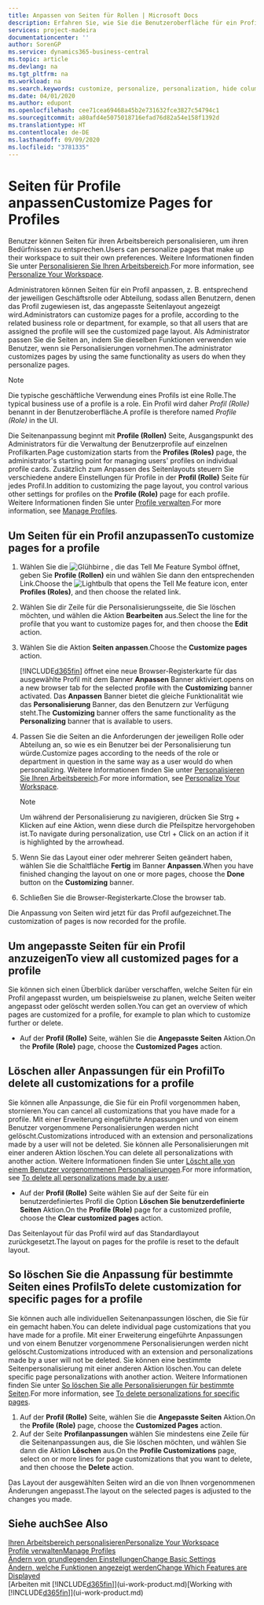 ```yaml
---
title: Anpassen von Seiten für Rollen | Microsoft Docs
description: Erfahren Sie, wie Sie die Benutzeroberfläche für ein Profil (eine Rolle) anpassen, sodass allen Benutzern, die diese Rolle zugewiesen haben, ein benutzerdefinierter Arbeitsbereich angezeigt wird.
services: project-madeira
documentationcenter: ''
author: SorenGP
ms.service: dynamics365-business-central
ms.topic: article
ms.devlang: na
ms.tgt_pltfrm: na
ms.workload: na
ms.search.keywords: customize, personalize, personalization, hide columns, remove fields, move fields
ms.date: 04/01/2020
ms.author: edupont
ms.openlocfilehash: cee71cea69468a45b2e731632fce3827c54794c1
ms.sourcegitcommit: a80afd4e5075018716efad76d82a54e158f1392d
ms.translationtype: HT
ms.contentlocale: de-DE
ms.lasthandoff: 09/09/2020
ms.locfileid: "3781335"
---
```

# <a name="customize-pages-for-profiles"></a><span data-ttu-id="de1e0-103">Seiten für Profile anpassen</span><span class="sxs-lookup"><span data-stu-id="de1e0-103">Customize Pages for Profiles</span></span>
<span data-ttu-id="de1e0-104">Benutzer können Seiten für ihren Arbeitsbereich personalisieren, um ihren Bedürfnissen zu entsprechen.</span><span class="sxs-lookup"><span data-stu-id="de1e0-104">Users can personalize pages that make up their workspace to suit their own preferences.</span></span> <span data-ttu-id="de1e0-105">Weitere Informationen finden Sie unter [Personalisieren Sie Ihren Arbeitsbereich](ui-personalization-user.md).</span><span class="sxs-lookup"><span data-stu-id="de1e0-105">For more information, see [Personalize Your Workspace](ui-personalization-user.md).</span></span>

<span data-ttu-id="de1e0-106">Administratoren können Seiten für ein Profil anpassen, z. B. entsprechend der jeweiligen Geschäftsrolle oder Abteilung, sodass allen Benutzern, denen das Profil zugewiesen ist, das angepasste Seitenlayout angezeigt wird.</span><span class="sxs-lookup"><span data-stu-id="de1e0-106">Administrators can customize pages for a profile, according to the related business role or department, for example, so that all users that are assigned the profile will see the customized page layout.</span></span> <span data-ttu-id="de1e0-107">Als Administrator passen Sie die Seiten an, indem Sie dieselben Funktionen verwenden wie Benutzer, wenn sie Personalisierungen vornehmen.</span><span class="sxs-lookup"><span data-stu-id="de1e0-107">The administrator customizes pages by using the same functionality as users do when they personalize pages.</span></span>

> [!NOTE]
> <span data-ttu-id="de1e0-108">Die typische geschäftliche Verwendung eines Profils ist eine Rolle.</span><span class="sxs-lookup"><span data-stu-id="de1e0-108">The typical business use of a profile is a role.</span></span> <span data-ttu-id="de1e0-109">Ein Profil wird daher *Profil (Rolle)* benannt in der Benutzeroberfläche.</span><span class="sxs-lookup"><span data-stu-id="de1e0-109">A profile is therefore named *Profile (Role)* in the UI.</span></span>

<span data-ttu-id="de1e0-110">Die Seitenanpassung beginnt mit **Profile (Rollen)** Seite, Ausgangspunkt des Administrators für die Verwaltung der Benutzerprofile auf einzelnen Profilkarten.</span><span class="sxs-lookup"><span data-stu-id="de1e0-110">Page customization starts from the **Profiles (Roles)** page, the administrator's starting point for managing users' profiles on individual profile cards.</span></span> <span data-ttu-id="de1e0-111">Zusätzlich zum Anpassen des Seitenlayouts steuern Sie verschiedene andere Einstellungen für Profile in der **Profil (Rolle)** Seite für jedes Profil.</span><span class="sxs-lookup"><span data-stu-id="de1e0-111">In addition to customizing the page layout, you control various other settings for profiles on the **Profile (Role)** page for each profile.</span></span> <span data-ttu-id="de1e0-112">Weitere Informationen finden Sie unter [Profile verwalten](admin-users-profiles-roles.md).</span><span class="sxs-lookup"><span data-stu-id="de1e0-112">For more information, see [Manage Profiles](admin-users-profiles-roles.md).</span></span>

## <a name="to-customize-pages-for-a-profile"></a><span data-ttu-id="de1e0-113">Um Seiten für ein Profil anzupassen</span><span class="sxs-lookup"><span data-stu-id="de1e0-113">To customize pages for a profile</span></span>
1. <span data-ttu-id="de1e0-114">Wählen Sie die ![Glühbirne , die das Tell Me Feature](media/ui-search/search_small.png "Sagen Sie mir, was Sie tun wollen") Symbol öffnet, geben Sie **Profile (Rollen)** ein und wählen Sie dann den entsprechenden Link.</span><span class="sxs-lookup"><span data-stu-id="de1e0-114">Choose the ![Lightbulb that opens the Tell Me feature](media/ui-search/search_small.png "Tell me what you want to do") icon, enter **Profiles (Roles)**, and then choose the related link.</span></span>
2. <span data-ttu-id="de1e0-115">Wählen Sie dir Zeile für die Personalisierungsseite, die Sie löschen möchten, und wählen die Aktion **Bearbeiten** aus.</span><span class="sxs-lookup"><span data-stu-id="de1e0-115">Select the line for the profile that you want to customize pages for, and then choose the **Edit** action.</span></span>
3. <span data-ttu-id="de1e0-116">Wählen Sie die Aktion **Seiten anpassen**.</span><span class="sxs-lookup"><span data-stu-id="de1e0-116">Choose the **Customize pages** action.</span></span>

    [!INCLUDE[d365fin](includes/d365fin_md.md)] <span data-ttu-id="de1e0-117">öffnet eine neue Browser-Registerkarte für das ausgewählte Profil mit dem Banner **Anpassen** Banner aktiviert.</span><span class="sxs-lookup"><span data-stu-id="de1e0-117">opens on a new browser tab for the selected profile with the **Customizing** banner activated.</span></span> <span data-ttu-id="de1e0-118">Das **Anpassen** Banner bietet die gleiche Funktionalität wie das **Personalisierung** Banner, das den Benutzern zur Verfügung steht.</span><span class="sxs-lookup"><span data-stu-id="de1e0-118">The **Customizing** banner offers the same functionality as the **Personalizing** banner that is available to users.</span></span>

4. <span data-ttu-id="de1e0-119">Passen Sie die Seiten an die Anforderungen der jeweiligen Rolle oder Abteilung an, so wie es ein Benutzer bei der Personalisierung tun würde.</span><span class="sxs-lookup"><span data-stu-id="de1e0-119">Customize pages according to the needs of the role or department in question in the same way as a user would do when personalizing.</span></span> <span data-ttu-id="de1e0-120">Weitere Informationen finden Sie unter [Personalisieren Sie Ihren Arbeitsbereich](ui-personalization-user.md).</span><span class="sxs-lookup"><span data-stu-id="de1e0-120">For more information, see [Personalize Your Workspace](ui-personalization-user.md).</span></span>

    > [!NOTE]
    > <span data-ttu-id="de1e0-121">Um während der Personalisierung zu navigieren, drücken Sie Strg + Klicken auf eine Aktion, wenn diese durch die Pfeilspitze hervorgehoben ist.</span><span class="sxs-lookup"><span data-stu-id="de1e0-121">To navigate during personalization, use Ctrl + Click on an action if it is highlighted by the arrowhead.</span></span>

5. <span data-ttu-id="de1e0-122">Wenn Sie das Layout einer oder mehrerer Seiten geändert haben, wählen Sie die Schaltfläche **Fertig** im Banner **Anpassen**.</span><span class="sxs-lookup"><span data-stu-id="de1e0-122">When you have finished changing the layout on one or more pages, choose the **Done** button on the **Customizing** banner.</span></span>
6. <span data-ttu-id="de1e0-123">Schließen Sie die Browser-Registerkarte.</span><span class="sxs-lookup"><span data-stu-id="de1e0-123">Close the browser tab.</span></span>

<span data-ttu-id="de1e0-124">Die Anpassung von Seiten wird jetzt für das Profil aufgezeichnet.</span><span class="sxs-lookup"><span data-stu-id="de1e0-124">The customization of pages is now recorded for the profile.</span></span>

## <a name="to-view-all-customized-pages-for-a-profile"></a><span data-ttu-id="de1e0-125">Um angepasste Seiten für ein Profil anzuzeigen</span><span class="sxs-lookup"><span data-stu-id="de1e0-125">To view all customized pages for a profile</span></span>
<span data-ttu-id="de1e0-126">Sie können sich einen Überblick darüber verschaffen, welche Seiten für ein Profil angepasst wurden, um beispielsweise zu planen, welche Seiten weiter angepasst oder gelöscht werden sollen.</span><span class="sxs-lookup"><span data-stu-id="de1e0-126">You can get an overview of which pages are customized for a profile, for example to plan which to customize further or delete.</span></span>

- <span data-ttu-id="de1e0-127">Auf der **Profil (Rolle)** Seite, wählen Sie die **Angepasste Seiten** Aktion.</span><span class="sxs-lookup"><span data-stu-id="de1e0-127">On the **Profile (Role)** page, choose the **Customized Pages** action.</span></span>

## <a name="to-delete-all-customizations-for-a-profile"></a><span data-ttu-id="de1e0-128">Löschen aller Anpassungen für ein Profil</span><span class="sxs-lookup"><span data-stu-id="de1e0-128">To delete all customizations for a profile</span></span>
<span data-ttu-id="de1e0-129">Sie können alle Anpassunge, die Sie für ein Profil vorgenommen haben, stornieren.</span><span class="sxs-lookup"><span data-stu-id="de1e0-129">You can cancel all customizations that you have made for a profile.</span></span> <span data-ttu-id="de1e0-130">Mit einer Erweiterung eingeführte Anpassungen und von einem Benutzer vorgenommene Personalisierungen werden nicht gelöscht.</span><span class="sxs-lookup"><span data-stu-id="de1e0-130">Customizations introduced with an extension and personalizations made by a user will not be deleted.</span></span> <span data-ttu-id="de1e0-131">Sie können alle Personalisierungen mit einer anderen Aktion löschen.</span><span class="sxs-lookup"><span data-stu-id="de1e0-131">You can delete all personalizations with another action.</span></span> <span data-ttu-id="de1e0-132">Weitere Informationen finden Sie unter [Löscht alle von einem Benutzer vorgenommenen Personalisierungen](admin-users-profiles-roles.md#to-delete-all-personalizations-made-by-a-user).</span><span class="sxs-lookup"><span data-stu-id="de1e0-132">For more information, see [To delete all personalizations made by a user](admin-users-profiles-roles.md#to-delete-all-personalizations-made-by-a-user).</span></span>

- <span data-ttu-id="de1e0-133">Auf der **Profil (Rolle)** Seite wählen Sie auf der Seite für ein benutzerdefiniertes Profil die Option **Löschen Sie benutzerdefinierte Seiten** Aktion.</span><span class="sxs-lookup"><span data-stu-id="de1e0-133">On the **Profile (Role)** page for a customized profile, choose the **Clear customized pages** action.</span></span>

<span data-ttu-id="de1e0-134">Das Seitenlayout für das Profil wird auf das Standardlayout zurückgesetzt.</span><span class="sxs-lookup"><span data-stu-id="de1e0-134">The layout on pages for the profile is reset to the default layout.</span></span>  

## <a name="to-delete-customization-for-specific-pages-for-a-profile"></a><span data-ttu-id="de1e0-135">So löschen Sie die Anpassung für bestimmte Seiten eines Profils</span><span class="sxs-lookup"><span data-stu-id="de1e0-135">To delete customization for specific pages for a profile</span></span>
<span data-ttu-id="de1e0-136">Sie können auch alle individuellen Seitenanpassungen löschen, die Sie für ein gemacht haben.</span><span class="sxs-lookup"><span data-stu-id="de1e0-136">You can delete individual page customizations that you have made for a profile.</span></span> <span data-ttu-id="de1e0-137">Mit einer Erweiterung eingeführte Anpassungen und von einem Benutzer vorgenommene Personalisierungen werden nicht gelöscht.</span><span class="sxs-lookup"><span data-stu-id="de1e0-137">Customizations introduced with an extension and personalizations made by a user will not be deleted.</span></span> <span data-ttu-id="de1e0-138">Sie können eine bestimmte Seitenpersonalisierung mit einer anderen Aktion löschen.</span><span class="sxs-lookup"><span data-stu-id="de1e0-138">You can delete specific page personalizations with another action.</span></span> <span data-ttu-id="de1e0-139">Weitere Informationen finden Sie unter [So löschen Sie alle Personalisierungen für bestimmte Seiten](admin-users-profiles-roles.md#to-delete-personalizations-for-specific-pages).</span><span class="sxs-lookup"><span data-stu-id="de1e0-139">For more information, see [To delete personalizations for specific pages](admin-users-profiles-roles.md#to-delete-personalizations-for-specific-pages).</span></span>

1. <span data-ttu-id="de1e0-140">Auf der **Profil (Rolle)** Seite, wählen Sie die **Angepasste Seiten** Aktion.</span><span class="sxs-lookup"><span data-stu-id="de1e0-140">On the **Profile (Role)** page, choose the **Customized Pages** action.</span></span>
2. <span data-ttu-id="de1e0-141">Auf der Seite **Profilanpassungen** wählen Sie mindestens eine Zeile für die Seitenanpassungen aus, die Sie löschen möchten, und wählen Sie dann die Aktion **Löschen** aus.</span><span class="sxs-lookup"><span data-stu-id="de1e0-141">On the **Profile Customizations** page, select on or more lines for page customizations that you want to delete, and then choose the **Delete** action.</span></span>

<span data-ttu-id="de1e0-142">Das Layout der ausgewählten Seiten wird an die von Ihnen vorgenommenen Änderungen angepasst.</span><span class="sxs-lookup"><span data-stu-id="de1e0-142">The layout on the selected pages is adjusted to the changes you made.</span></span>

## <a name="see-also"></a><span data-ttu-id="de1e0-143">Siehe auch</span><span class="sxs-lookup"><span data-stu-id="de1e0-143">See Also</span></span>
[<span data-ttu-id="de1e0-144">Ihren Arbeitsbereich personalisieren</span><span class="sxs-lookup"><span data-stu-id="de1e0-144">Personalize Your Workspace</span></span>](ui-personalization-user.md)  
[<span data-ttu-id="de1e0-145">Profile verwalten</span><span class="sxs-lookup"><span data-stu-id="de1e0-145">Manage Profiles</span></span>](admin-users-profiles-roles.md)  
[<span data-ttu-id="de1e0-146">Ändern von grundlegenden Einstellungen</span><span class="sxs-lookup"><span data-stu-id="de1e0-146">Change Basic Settings</span></span>](ui-change-basic-settings.md)  
[<span data-ttu-id="de1e0-147">Ändern, welche Funktionen angezeigt werden</span><span class="sxs-lookup"><span data-stu-id="de1e0-147">Change Which Features are Displayed</span></span>](ui-experiences.md)  
<span data-ttu-id="de1e0-148">[Arbeiten mit [!INCLUDE[d365fin](includes/d365fin_md.md)]](ui-work-product.md)</span><span class="sxs-lookup"><span data-stu-id="de1e0-148">[Working with [!INCLUDE[d365fin](includes/d365fin_md.md)]](ui-work-product.md)</span></span>  
